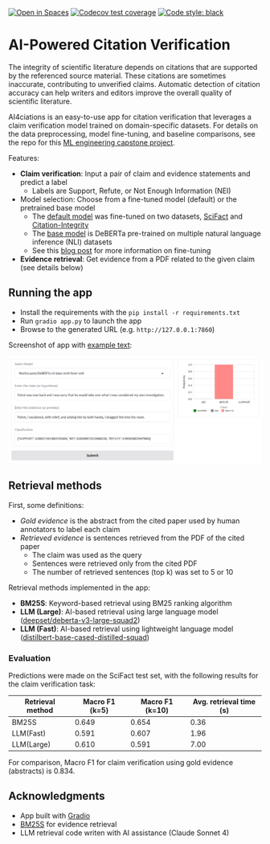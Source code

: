 [![Open in Spaces](https://huggingface.co/datasets/huggingface/badges/resolve/main/open-in-hf-spaces-sm-dark.svg)](https://huggingface.co/spaces/jedick/AI4citations)
[![Codecov test coverage](https://codecov.io/gh/jedick/AI4citations/graph/badge.svg)](https://app.codecov.io/gh/jedick/AI4citations)
[![Code style: black](https://img.shields.io/badge/code%20style-black-000000.svg)](https://github.com/psf/black)

# AI-Powered Citation Verification

The integrity of scientific literature depends on citations that are supported by the referenced source material.
These citations are sometimes inaccurate, contributing to unverified claims.
Automatic detection of citation accuracy can help writers and editors improve the overall quality of scientific literature.

AI4ciations is an easy-to-use app for citation verification that leverages a claim verification model trained on domain-specific datasets.
For details on the data preprocessing, model fine-tuning, and baseline comparisons, see the repo for this [ML engineering capstone project](https://github.com/jedick/MLE-capstone-project).

Features:

- **Claim verification**: Input a pair of claim and evidence statements and predict a label
  - Labels are Support, Refute, or Not Enough Information (NEI)
- Model selection: Choose from a fine-tuned model (default) or the pretrained base model
  - The [default model](https://huggingface.co/jedick/DeBERTa-v3-base-mnli-fever-anli-scifact-citint) was fine-tuned on two datasets, [SciFact](https://github.com/allenai/scifact) and [Citation-Integrity](https://github.com/ScienceNLP-Lab/Citation-Integrity/)
  - The [base model](https://huggingface.co/MoritzLaurer/DeBERTa-v3-base-mnli-fever-anli) is DeBERTa pre-trained on multiple natural language inference (NLI) datasets
  - See this [blog post](https://jedick.github.io/blog/experimenting-with-transformer-models-for-citation-verification/) for more information on fine-tuning
- **Evidence retrieval**: Get evidence from a PDF related to the given claim (see details below)

## Running the app

- Install the requirements with the `pip install -r requirements.txt`
- Run `gradio app.py` to launch the app
- Browse to the generated URL (e.g. `http://127.0.0.1:7860`)

Screenshot of app with [example text](https://huggingface.co/datasets/nyu-mll/multi_nli/viewer/default/train?row=37&views%5B%5D=train):

![Screenshot of AI4citations app](./images/AI4citations_screenshot.png)

## Retrieval methods

First, some definitions:

- *Gold evidence* is the abstract from the cited paper used by human annotators to label each claim
- *Retrieved evidence* is sentences retrieved from the PDF of the cited paper
  - The claim was used as the query
  - Sentences were retrieved only from the cited PDF
  - The number of retrieved sentences (top k) was set to 5 or 10

Retrieval methods implemented in the app:

- **BM25S**: Keyword-based retrieval using BM25 ranking algorithm
- **LLM (Large)**: AI-based retrieval using large language model ([deepset/deberta-v3-large-squad2](https://huggingface.co/deepset/deberta-v3-large-squad2))
- **LLM (Fast)**: AI-based retrieval using lightweight language model ([distilbert-base-cased-distilled-squad](https://huggingface.co/distilbert/distilbert-base-cased-distilled-squad))

### Evaluation

Predictions were made on the SciFact test set, with the following results for the claim verification task:

| Retrieval method | Macro F1 (k=5) | Macro F1 (k=10) | Avg. retrieval time (s) |
| - | - | - | - |
| BM25S | 0.649 | 0.654 | 0.36 |
| LLM(Fast) | 0.591 | 0.607 | 1.96 |
| LLM(Large) | 0.610 | 0.591 | 7.00 |

For comparison, Macro F1 for claim verification using gold evidence (abstracts) is 0.834.

## Acknowledgments

- App built with [Gradio](https://github.com/gradio-app/gradio)
- [BM25S](https://github.com/xhluca/bm25s) for evidence retrieval 
- LLM retrieval code writen with AI assistance (Claude Sonnet 4)
